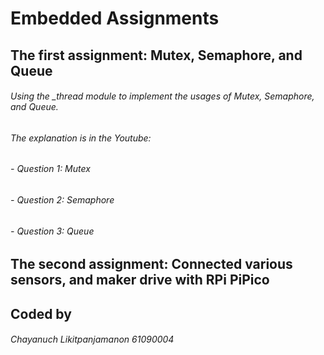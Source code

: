 # Embedded Assignments

##  The first assignment: Mutex, Semaphore, and Queue

###### Using the _thread module to implement the usages of Mutex, Semaphore, and Queue.
###### The explanation is in the Youtube: 
###### - Question 1: Mutex 
###### - Question 2: Semaphore 
###### - Question 3: Queue 

##  The second assignment: Connected various sensors, and maker drive with RPi PiPico

## Coded by 
###### Chayanuch Likitpanjamanon 61090004
